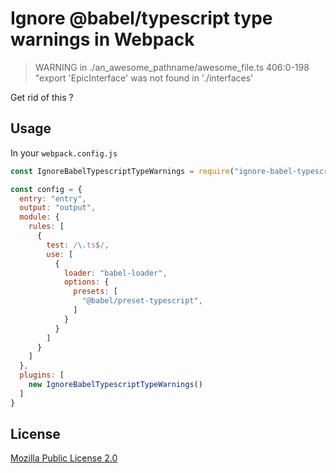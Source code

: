 # Ignore @babel/typescript type warnings in Webpack

> WARNING in ./an_awesome_pathname/awesome_file.ts 406:0-198
> "export 'EpicInterface' was not found in './interfaces'

Get rid of this ?

## Usage

In your `webpack.config.js`

```js
const IgnoreBabelTypescriptTypeWarnings = require("ignore-babel-typescript-type-warnings-webpack-plugin");

const config = {
  entry: "entry",
  output: "output",
  module: {
    rules: [
      {
        test: /\.ts$/,
        use: [
          {
            loader: "babel-loader",
            options: {
              presets: [
                "@babel/preset-typescript",
              ]
            }
          }
        ]
      }
    ]
  },
  plugins: [
    new IgnoreBabelTypescriptTypeWarnings()
  ]
}
```

## License

[Mozilla Public License 2.0](./LICENSE.md)
